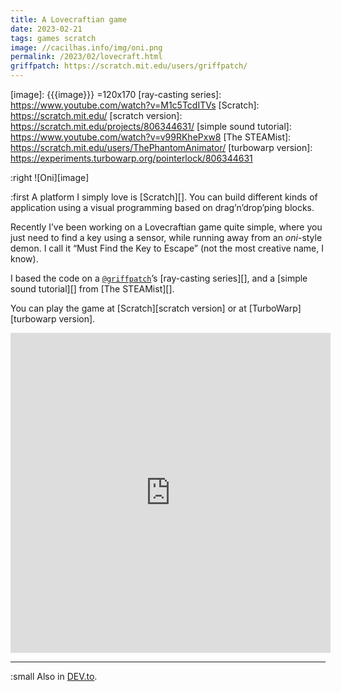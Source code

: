 ```yaml
---
title: A Lovecraftian game
date: 2023-02-21
tags: games scratch
image: //cacilhas.info/img/oni.png
permalink: /2023/02/lovecraft.html
griffpatch: https://scratch.mit.edu/users/griffpatch/
---
```

[DEV.to]: https://dev.to/cacilhas/a-lovecraftian-game-4524
[image]: {{{image}}} =120x170
[ray-casting series]: https://www.youtube.com/watch?v=M1c5TcdITVs
[Scratch]: https://scratch.mit.edu/
[scratch version]: https://scratch.mit.edu/projects/806344631/
[simple sound tutorial]: https://www.youtube.com/watch?v=v99RKhePxw8
[The STEAMist]: https://scratch.mit.edu/users/ThePhantomAnimator/
[turbowarp version]: https://experiments.turbowarp.org/pointerlock/806344631

:right ![Oni][image]

:first A platform I simply love is [Scratch][]. You can build different kinds of
application using a visual programming based on drag’n’drop’ping blocks.

Recently I’ve been working on a Lovecraftian game quite simple, where you just
need to find a key using a sensor, while running away from an *oni*-style demon. I
call it “Must Find the Key to Escape” (not the most creative name, I know).

I based the code on a
<a href="{{{griffpatch}}}" target="_blank"><code>@griffpatch</code></a>’s
[ray-casting series][], and a [simple sound tutorial][] from [The STEAMist][].

You can play the game at [Scratch][scratch version] or at
[TurboWarp][turbowarp version].

<center><iframe src="https://experiments.turbowarp.org/pointerlock/806344631/embed" allowtransparency="true" width="512" height="512" frameborder="0" scrolling="no" title="Must Find the Key to Escape" allowfullscreen="allowfullscreen"></iframe></center>

-----

:small Also in [DEV.to][].
